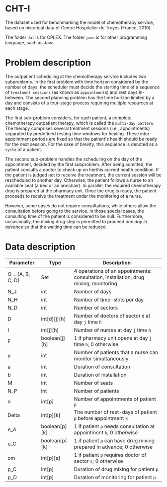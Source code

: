 # CHT-I
The dataset used for benchmarking the model of chemotherapy service, based on historical data of Centre Hospitalier de Troyes (France, 2019).

The folder `dat` is for CPLEX. The folder `json` is for other programming language, such as Java.

# Problem description

The outpatient scheduling at the chemotherapy service includes two subproblems. In the first problem with time horizon considered by the number of days, the scheduler must decide the starting time of a sequence of `treatment sessions` (as known as `appointment`s) and rest days in-between. The second planning problem has the time horizon limited by a day and consists of a four-stage process requiring multiple resources at each stage.

The first sub-problem considers, for each patient, a complete chemotherapy outpatient therapy, which is called the `multi-day pattern`. The therapy comprises several treatment sessions (i.e., appointments) separated by predefined resting time windows for healing. These inter-appointment periods are fixed so that the patient's health should be ready for the next session. For the sake of brevity, this sequence is denoted as a `cycle` of a patient.

The second sub-problem handles the scheduling on the day of the appointment, decided by the first subproblem. After being admitted, the patient consults a doctor to check up on her/his current health condition. If the patient is judged not to receive the treatment, the current session will be rescheduled to another day. Otherwise, the patient follows a nurse to an available seat (a bed or an armchair). In parallel, the  required chemotherapy drug is prepared at the pharmacy unit. Once the drug is ready, the patient proceeds to receive the treatment under the monitoring of a nurse.

However, some cases do not require consultations, while others allow the consultation before going to the service. In those special cases, the consulting time of the patient is considered to be null. Furthermore, occasionally, the mixing drug step is permitted to proceed _one day in advance_ so that the waiting time can be reduced.

# Data description

Parameter | Type | Description
--- | --- | ---
O = \{A, B, C, D\} | Set | 4 operations of an appointments: consultation, installation, drug mixing, monitoring
N_J | int | Number of days
N_H | int | Number of time-slots per day
N_D | int | Number of sectors
D | int[d][j][h] | Number of doctors of sector `d` at day `j` time `h`
I | int[j][h] | Number of nurses at day `j` time `h`
F | boolean[j][h] | 1 if pharmacy unit opens at day `j` time `h`; 0 otherwise
y | int | Number of patients that a nurse can monitor simultaneously
a | int | Duration of consultation
b | int | Duration of installation
M | int | Number of seats
N_P | int | Number of patients
n | int[p] | Number of appointments of patient `p`
Delta | int[p][k] | The number of rest-days of patient `p` before appointment `k`
e_A | boolean[p][k] | 1 if patient `p` needs consultation at appointment `k`; 0 otherwise
e_C | boolean[p][k] | 1 if patient `p` can have drug mixing prepared in advance; 0 otherwise
om | int[p][s] | 1 if patient `p` requires doctor of sector `s`; 0 otherwise
p_C | int[p] | Duration of drug mixing for patient `p`
p_D | int[p] | Duration of monitoring for patient `p`